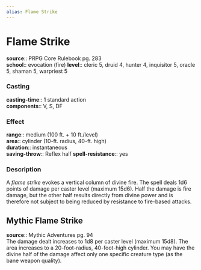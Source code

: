 ```yaml
---
alias: Flame Strike
---
```


# Flame Strike 

**source**:: PRPG Core Rulebook pg. 283  
**school**:: evocation (fire)
**level**:: cleric 5, druid 4, hunter 4, inquisitor 5, oracle 5, shaman 5, warpriest 5

### Casting 

**casting-time**:: 1 standard action  
**components**:: V, S, DF

### Effect 

**range**:: medium (100 ft. + 10 ft./level)  
**area**:: cylinder (10-ft. radius, 40-ft. high)  
**duration**:: instantaneous  
**saving-throw**:: Reflex half
**spell-resistance**:: yes

### Description 

A *flame strike* evokes a vertical column of divine fire. The spell deals 1d6 points of damage per caster level (maximum 15d6). Half the damage is fire damage, but the other half results directly from divine power and is therefore not subject to being reduced by resistance to fire-based attacks.

## Mythic Flame Strike 

**source**:: Mythic Adventures pg. 94  
The damage dealt increases to 1d8 per caster level (maximum 15d8). The area increases to a 20-foot-radius, 40-foot-high cylinder. You may have the divine half of the damage affect only one specific creature type (as the bane weapon quality).
